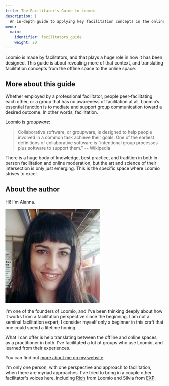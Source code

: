 ```yaml
---
title: The Facilitator's Guide to Loomio
description: |
  An in-depth guide to applying key facilitation concepts in the online space.
menu:
  main:
    identifier: facilitators_guide
    weight: 20
---
```


Loomio is made by facilitators, and that plays a huge role in how it has been designed. This guide is about revealing more of that context, and translating facilitation concepts from the offline space to the online space.

## More about this guide

Whether employed by a professional facilitator, people peer-facilitating each other, or a group that has no awareness of facilitation at all, Loomio’s essential function is to mediate and support group communication toward a desired outcome. In other words, facilitation.

Loomio is *groupware*:

> Collaborative software, or groupware, is designed to help people involved in a common task achieve their goals. One of the earliest definitions of collaborative software is “intentional group processes plus software to support them.” -- Wikipedia

There is a huge body of knowledge, best practice, and tradition in both in-person facilitation and online moderation, but the art and science of their intersection is only just emerging. This is the specific space where Loomio strives to excel.

## About the author

Hi! I'm Alanna.

<img src="alanna_fringe_s.jpg">

I'm one of the founders of Loomio, and I've been thinking deeply about how it works from a facilitation perspective since the beginning. I am not a seminal facilitation expert; I consider myself only a beginner in this craft that one could spend a lifetime honing.

What I can offer is help translating between the offline and online spaces, as a practitioner in both. I've facilitated a lot of groups who use Loomio, and learned from their experiences.

You can find out [more about me on my website](http://alanna.space).

I'm only one person, with one perspective and approach to facilitation, when there are myriad approaches. I've tried to bring in a couple other facilitator's voices here, including [Rich](http://richdecibels.com/) from Loomio and Silvia from [EXP](http://exp.agency).
